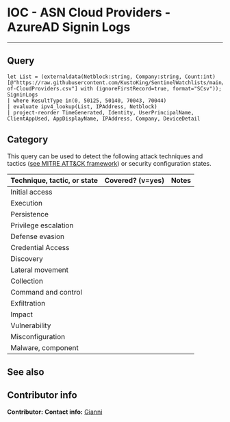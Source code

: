 # IOC - ASN Cloud Providers - AzureAD Signin Logs

---

## Query

```Kusto
let List = (externaldata(Netblock:string, Company:string, Count:int) [@"https://raw.githubusercontent.com/KustoKing/SentinelWatchlists/main/ASN-of-CloudProviders.csv"] with (ignoreFirstRecord=true, format="SCsv"));
SigninLogs
| where ResultType in(0, 50125, 50140, 70043, 70044)
| evaluate ipv4_lookup(List, IPAddress, Netblock)
| project-reorder TimeGenerated, Identity, UserPrincipalName, ClientAppUsed, AppDisplayName, IPAddress, Company, DeviceDetail
```



## Category

This query can be used to detect the following attack techniques and tactics ([see MITRE ATT&CK framework](https://attack.mitre.org/)) or security configuration states.

| Technique, tactic, or state | Covered? (v=yes) | Notes |
|-|-|-|
| Initial access |  |  |
| Execution |  |  |
| Persistence |  |  |
| Privilege escalation | |  |
| Defense evasion |  |  |
| Credential Access |  |  |
| Discovery |  |  |
| Lateral movement |  |  |
| Collection |  |  |
| Command and control |  |  |
| Exfiltration |  |  |
| Impact |  |  |
| Vulnerability |  |  |
| Misconfiguration |  |  |
| Malware, component |  |  |

## See also



## Contributor info

**Contributor:** 
**Contact info:** [Gianni](https://twitter.com/castello_johnny)

